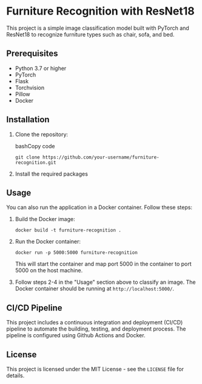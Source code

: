 
# Furniture Recognition with ResNet18

This project is a simple image classification model built with PyTorch and ResNet18 to recognize furniture types such as chair, sofa, and bed.

## Prerequisites

-   Python 3.7 or higher
-   PyTorch
-   Flask
-   Torchvision
-   Pillow
-   Docker

## Installation

1.  Clone the repository:
    
    bashCopy code
    
    `git clone https://github.com/your-username/furniture-recognition.git` 
    
2.  Install the required packages

## Usage

You can also run the application in a Docker container. Follow these steps:

1.  Build the Docker image:
    
    `docker build -t furniture-recognition .` 
    
2.  Run the Docker container:
    
    `docker run -p 5000:5000 furniture-recognition` 
    
    This will start the container and map port 5000 in the container to port 5000 on the host machine.
    
3.  Follow steps 2-4 in the "Usage" section above to classify an image. The Docker container should be running at `http://localhost:5000/`.
    
## CI/CD Pipeline

This project includes a continuous integration and deployment (CI/CD) pipeline to automate the building, testing, and deployment process. The pipeline is configured using Github Actions and Docker.


## License

This project is licensed under the MIT License - see the `LICENSE` file for details.